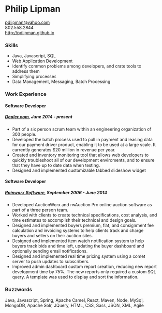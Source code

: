 # Philip Lipman 
pdlipman@yahoo.com<br/>
802.558.2844<br/>
http://pdlipman.github.io<br/>

### Skills
- Java, Javascript, SQL 
- Web Application Development 
- Identify common problems among developers, and crate tools to address them
- Simplifying processes
- Data Management, Messaging, Batch Processing

### Work Experience
#### Software Developer
##### [Dealer.com](http://www.dealer.com/), June 2014 - present
- Part of a six person scrum team within an engineering organization 
of 300 people.
- Developed the batch process used to pull in payment and leasing data for our
payment driver product, enabling it to be used at a large scale. It currently 
generates $20 million in revenue per year.
- Created and inventory monitoring tool that allows web developers to quickly 
troubleshoot all of our development enviroments, and to ensure that they have 
up to date data when testing.
- Designed and implemented customizable tabbed slideshow widget 
#### Software Developer
##### [Rainworx Software](http://www.rainworx.com/), September 2006 - June 2014
- Developed AuctionWorx and rwAuction Pro online auction software as part of a 
three person team.
- Worked with clients to create technical specifications, cost analysis, and 
time estimates to accomplish their technical and design goals.
- Designed and implemented buyers premium, flat, and consignment fee 
calculation and invoicing systems to help clients track and charge buyers and 
sellers on their auction sites.
- Designed and implemented item watch notification system to help buyers track
bids and time left, updating the buyer dashboard and optionally sending email 
notifications.
- Designed and implemented real time pricing system using a comet server to push
 updates to subscribers.
- Improved admin dashboard custom report creation, reducing new 
report development time by 75%. The new reports only required a custom SQL 
query. A template was used to display and sort the information. 
### Buzzwords
Java, Javascript, Spring, Apache Camel, React, Maven, Node, MySql, MongoDB, 
Apache Solr, JQuery, HTML, CSS, Sass, JSON, XML, Agile
